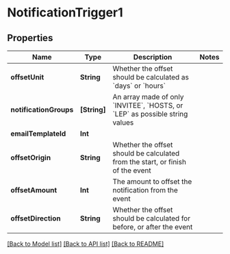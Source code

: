 # NotificationTrigger1

## Properties
Name | Type | Description | Notes
------------ | ------------- | ------------- | -------------
**offsetUnit** | **String** | Whether the offset should be calculated as &#x60;days&#x60; or &#x60;hours&#x60; | 
**notificationGroups** | **[String]** | An array made of only &#x60;INVITEE&#x60;, &#x60;HOSTS, or &#x60;LEP&#x60; as possible string values | 
**emailTemplateId** | **Int** |  | 
**offsetOrigin** | **String** | Whether the offset should be calculated from the start, or finish of the event | 
**offsetAmount** | **Int** | The amount to offset the notification from the event | 
**offsetDirection** | **String** | Whether the offset should be calculated for before, or after the event | 

[[Back to Model list]](../README.md#documentation-for-models) [[Back to API list]](../README.md#documentation-for-api-endpoints) [[Back to README]](../README.md)


